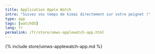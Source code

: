 ```yaml
---
title: Application Apple Watch
intro: "Suivez vos temps de kimai directement sur votre poignet !"
type: app
tags: [watchOS]
lang: fr
permalink: /fr/store/umws-applewatch-app.html
---
```


{% include store/umws-applewatch-app.md %}
